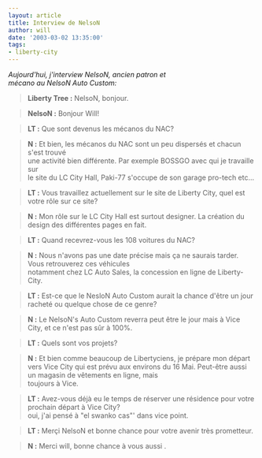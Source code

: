```yaml
---
layout: article
title: Interview de NelsoN
author: will
date: '2003-03-02 13:35:00'
tags:
- liberty-city
---
```


_Aujourd'hui, j'interview NelsoN, ancien patron et  
mécano au NelsoN Auto Custom:_

> **Liberty Tree :** NelsoN, bonjour.

> **NelsoN :** Bonjour Will!

> **LT :** Que sont devenus les mécanos du NAC?

> **N :** Et bien, les mécanos du NAC sont un peu dispersés et chacun s'est trouvé  
> une activité bien différente. Par exemple BOSSGO avec qui je travaille sur  
> le site du LC City Hall, Paki-77 s'occupe de son garage pro-tech etc...

> **LT :** Vous travaillez actuellement sur le site de Liberty City, quel est votre rôle sur ce site?

> **N :** Mon rôle sur le LC City Hall est surtout designer. La création du design des différentes pages en fait.

> **LT :** Quand recevrez-vous les 108 voitures du NAC?

> **N :** Nous n'avons pas une date précise mais ça ne saurais tarder. Vous retrouverez ces véhicules  
> notamment chez LC Auto Sales, la concession en ligne de Liberty-City.

> **LT :** Est-ce que le NesloN Auto Custom aurait la chance d'être un jour racheté ou quelque chose de ce genre?

> **N :** Le NelsoN's Auto Custom reverra peut être le jour mais à Vice City, et ce n'est pas sûr à 100%.

> **LT :** Quels sont vos projets?

> **N :** Et bien comme beaucoup de Libertyciens, je prépare mon départ vers Vice City qui est prévu aux environs du 16 Mai. Peut-être aussi un magasin de vêtements en ligne, mais  
> toujours à Vice.

> **LT :** Avez-vous déjà eu le temps de réserver une résidence pour votre prochain départ à Vice City?  
> oui, j'ai pensé à "el swanko cas"' dans vice point.

> **LT :** Merçi NelsoN et bonne chance pour votre avenir très prometteur.

> **N :** Merci will, bonne chance à vous aussi .

<!--kg-card-end: markdown-->

